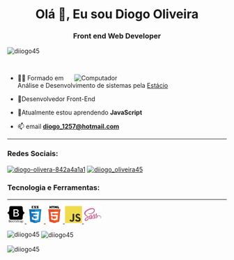 <h1 align="center">Olá 👋, Eu sou Diogo Oliveira</h1>
<h3 align="center">Front end Web Developer</h3>

<p align="left"> <img src="https://camo.githubusercontent.com/700f2ecd2ca652d02ff0705ebdf8c4ee71dfbbe0d67fc02950f84eb251242ab9/68747470733a2f2f666972656261736573746f726167652e676f6f676c65617069732e636f6d2f76302f622f666c6578692d636f64696e672e61707073706f742e636f6d2f6f2f64656d706769372d35323066386435662d363364342d343435332d383832322d6462633134396165323766382e6769663f616c743d6d6564696126746f6b656e3d39316330633762322d393363332d343032392d623031312d316138373033633537333064" alt="diiogo45" /> </p>

<p align="left"> <a href="https://twitter.com/" target="blank"><img src="https://img.shields.io/twitter/follow/?logo=twitter&style=for-the-badge" alt="" /></a> </p>

<img src="https://raw.githubusercontent.com/MicaelliMedeiros/micaellimedeiros/master/image/computer-illustration.png" min-width="350px" max-width="350px" width="350px" align="right" alt="Computador">

- 👨‍💻 Formado em Análise e Desenvolvimento de sistemas pela [Estácio](Estácio)

- 📝Desenvolvedor Front-End 

- 🌱Atualmente estou aprendendo **JavaScript**

- 📫 email **diogo_1257@hotmail.com**
<hr />
<h3 align="left">Redes Sociais:</h3>
<p align="left">
<a href="https://linkedin.com/in/diogo-olivera-842a4a1a1" target="blank"><img align="center" src="https://raw.githubusercontent.com/rahuldkjain/github-profile-readme-generator/master/src/images/icons/Social/linked-in-alt.svg" alt="diogo-olivera-842a4a1a1" height="30" width="40" /></a>
<a href="https://instagram.com/diiogo_oliveira45" target="blank"><img align="center" src="https://raw.githubusercontent.com/rahuldkjain/github-profile-readme-generator/master/src/images/icons/Social/instagram.svg" alt="diiogo_oliveira45" height="30" width="40" /></a>
</p>

<h3 align="left">Tecnologia e Ferramentas:</h3>
<hr />
<p align="left"> <a href="https://getbootstrap.com" target="_blank" rel="noreferrer"> <img src="https://raw.githubusercontent.com/devicons/devicon/master/icons/bootstrap/bootstrap-plain-wordmark.svg" alt="bootstrap" width="40" height="40"/> </a> <a href="https://www.w3schools.com/css/" target="_blank" rel="noreferrer"> <img src="https://raw.githubusercontent.com/devicons/devicon/master/icons/css3/css3-original-wordmark.svg" alt="css3" width="40" height="40"/> </a> <a href="https://www.w3.org/html/" target="_blank" rel="noreferrer"> <img src="https://raw.githubusercontent.com/devicons/devicon/master/icons/html5/html5-original-wordmark.svg" alt="html5" width="40" height="40"/> </a> <a href="https://developer.mozilla.org/en-US/docs/Web/JavaScript" target="_blank" rel="noreferrer"> <img src="https://raw.githubusercontent.com/devicons/devicon/master/icons/javascript/javascript-original.svg" alt="javascript" width="40" height="40"/> </a> <a href="https://sass-lang.com" target="_blank" rel="noreferrer"> <img src="https://raw.githubusercontent.com/devicons/devicon/master/icons/sass/sass-original.svg" alt="sass" width="40" height="40"/> </a> </p>

<p><img align="left" src="https://github-readme-stats.vercel.app/api/top-langs?username=diiogo45&show_icons=true&locale=en&layout=compact" alt="diiogo45" /></p>

<p>&nbsp;<img align="center" src="https://github-readme-stats.vercel.app/api?username=diiogo45&show_icons=true&locale=en" alt="diiogo45" /></p>

<p><img align="center" src="https://github-readme-streak-stats.herokuapp.com/?user=diiogo45&" alt="diiogo45" /></p>


